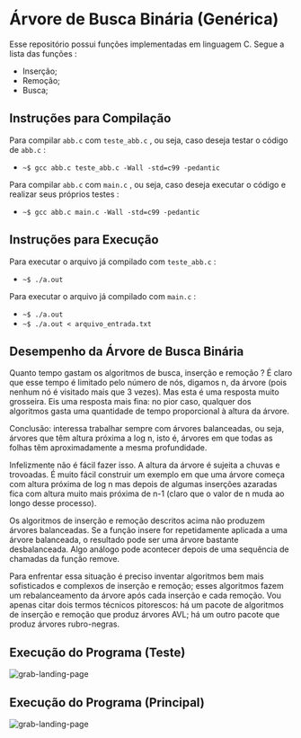 Árvore de Busca Binária (Genérica)
==================================
Esse repositório possui funções implementadas em linguagem C.
Segue a lista das funções :

* Inserção;
* Remoção;
* Busca;

Instruções para Compilação
--------------------------
Para compilar `` abb.c `` com `` teste_abb.c `` , ou seja, caso deseja testar o código de `` abb.c `` :

* `` ~$ gcc abb.c teste_abb.c -Wall -std=c99 -pedantic ``

Para compilar `` abb.c `` com `` main.c `` , ou seja, caso deseja executar o código e realizar seus próprios testes :

* `` ~$ gcc abb.c main.c -Wall -std=c99 -pedantic ``

Instruções para Execução
------------------------
Para executar o arquivo já compilado com `` teste_abb.c `` :

* `` ~$ ./a.out ``

Para executar o arquivo já compilado com `` main.c `` :

* `` ~$ ./a.out ``
* `` ~$ ./a.out < arquivo_entrada.txt ``

Desempenho da Árvore de Busca Binária
-------------------------------------

Quanto tempo gastam os algoritmos de busca, inserção e remoção ? É claro que esse tempo é limitado pelo número de nós, digamos n, da árvore (pois nenhum nó é visitado mais que 3 vezes). Mas esta é uma resposta muito grosseira. Eis uma resposta mais fina: no pior caso, qualquer dos algoritmos gasta uma quantidade de tempo proporcional à altura da árvore.

Conclusão: interessa trabalhar sempre com árvores balanceadas, ou seja, árvores que têm altura próxima a log n, isto é, árvores em que todas as folhas têm aproximadamente a mesma profundidade.

Infelizmente não é fácil fazer isso. A altura da árvore é sujeita a chuvas e trovoadas. É muito fácil construir um exemplo em que uma árvore começa com altura próxima de log n mas depois de algumas inserções azaradas fica com altura muito mais próxima de n-1 (claro que o valor de n muda ao longo desse processo).

Os algoritmos de inserção e remoção descritos acima não produzem árvores balanceadas. Se a função insere for repetidamente aplicada a uma árvore balanceada, o resultado pode ser uma árvore bastante desbalanceada. Algo análogo pode acontecer depois de uma sequência de chamadas da função remove.

Para enfrentar essa situação é preciso inventar algoritmos bem mais sofisticados e complexos de inserção e remoção; esses algoritmos fazem um rebalanceamento da árvore após cada inserção e cada remoção. Vou apenas citar dois termos técnicos pitorescos: há um pacote de algoritmos de inserção e remoção que produz árvores AVL; há um outro pacote que produz árvores rubro-negras.

Execução do Programa (Teste)
----------------------------
![grab-landing-page](https://j.gifs.com/APGABz.gif)

Execução do Programa (Principal)
--------------------------------
![grab-landing-page](https://j.gifs.com/59p36R.gif)
